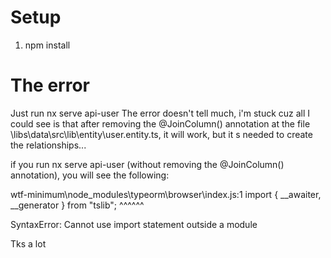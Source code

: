 # Setup

1) npm install

# The error

Just run nx serve api-user
The error doesn't tell much, i'm stuck cuz all I could see is that after removing the @JoinColumn() annotation at the file \libs\data\src\lib\entity\user.entity.ts, it will work, but it s needed to create the relationships... 

if you run nx serve api-user (without removing the @JoinColumn() annotation), you will see the following:

wtf-minimum\node_modules\typeorm\browser\index.js:1
import { __awaiter, __generator } from "tslib";
^^^^^^

SyntaxError: Cannot use import statement outside a module


Tks a lot

